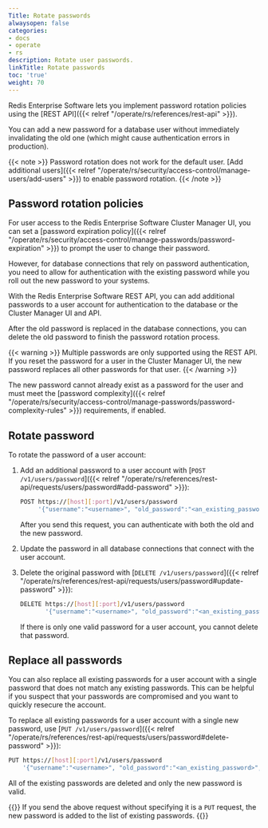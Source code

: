 ```yaml
---
Title: Rotate passwords
alwaysopen: false
categories:
- docs
- operate
- rs
description: Rotate user passwords.
linkTitle: Rotate passwords
toc: 'true'
weight: 70
---
```


Redis Enterprise Software lets you implement password rotation policies using the [REST API]({{< relref "/operate/rs/references/rest-api" >}}).

You can add a new password for a database user without immediately invalidating the old one (which might cause authentication errors in production).

{{< note >}}
Password rotation does not work for the default user. [Add additional users]({{< relref "/operate/rs/security/access-control/manage-users/add-users" >}}) to enable password rotation.
{{< /note >}}

## Password rotation policies

For user access to the Redis Enterprise Software Cluster Manager UI,
you can set a [password expiration policy]({{< relref "/operate/rs/security/access-control/manage-passwords/password-expiration" >}}) to prompt the user to change their password.

However, for database connections that rely on password authentication,
you need to allow for authentication with the existing password while you roll out the new password to your systems.

With the Redis Enterprise Software REST API, you can add additional passwords to a user account for authentication to the database or the Cluster Manager UI and API.

After the old password is replaced in the database connections, you can delete the old password to finish the password rotation process.

{{< warning >}}
Multiple passwords are only supported using the REST API.
If you reset the password for a user in the Cluster Manager UI,
the new password replaces all other passwords for that user.
{{< /warning >}}

The new password cannot already exist as a password for the user and must meet the [password complexity]({{< relref "/operate/rs/security/access-control/manage-passwords/password-complexity-rules" >}}) requirements, if enabled.

## Rotate password

To rotate the password of a user account:

1. Add an additional password to a user account with [`POST /v1/users/password`]({{< relref "/operate/rs/references/rest-api/requests/users/password#add-password" >}}):

    ```sh
    POST https://[host][:port]/v1/users/password
         '{"username":"<username>", "old_password":"<an_existing_password>", "new_password":"<a_new_password>"}'
    ```

    After you send this request, you can authenticate with both the old and the new password.

1. Update the password in all database connections that connect with the user account.
1. Delete the original password with [`DELETE /v1/users/password`]({{< relref "/operate/rs/references/rest-api/requests/users/password#update-password" >}}):

    ```sh
    DELETE https://[host][:port]/v1/users/password
           '{"username":"<username>", "old_password":"<an_existing_password>"}'
    ```

    If there is only one valid password for a user account, you cannot delete that password.

## Replace all passwords

You can also replace all existing passwords for a user account with a single password that does not match any existing passwords.
This can be helpful if you suspect that your passwords are compromised and you want to quickly resecure the account.

To replace all existing passwords for a user account with a single new password, use [`PUT /v1/users/password`]({{< relref "/operate/rs/references/rest-api/requests/users/password#delete-password" >}}):

```sh
PUT https://[host][:port]/v1/users/password
    '{"username":"<username>", "old_password":"<an_existing_password>", "new_password":"<a_new_password>"}'
```

All of the existing passwords are deleted and only the new password is valid.

{{<note>}}
If you send the above request without specifying it is a `PUT` request, the new password is added to the list of existing passwords.
{{</note>}}
